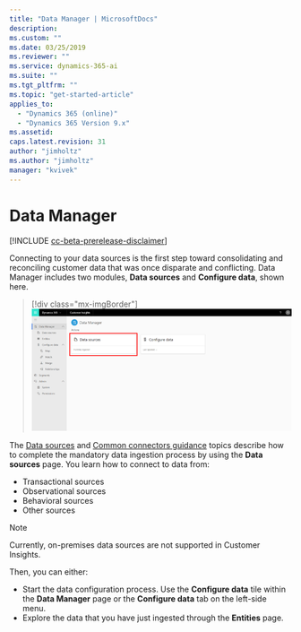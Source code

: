 ```yaml
---
title: "Data Manager | MicrosoftDocs"
description: 
ms.custom: ""
ms.date: 03/25/2019
ms.reviewer: ""
ms.service: dynamics-365-ai
ms.suite: ""
ms.tgt_pltfrm: ""
ms.topic: "get-started-article"
applies_to: 
  - "Dynamics 365 (online)"
  - "Dynamics 365 Version 9.x"
ms.assetid: 
caps.latest.revision: 31
author: "jimholtz"
ms.author: "jimholtz"
manager: "kvivek"
---
```

# Data Manager

[!INCLUDE [cc-beta-prerelease-disclaimer](../includes/cc-beta-prerelease-disclaimer.md)]

<!--note from editor:  include what the function of Data Manager is here.  -->
Connecting to your data sources is the first step toward consolidating and reconciling customer data that was once disparate and conflicting. Data Manager includes two modules, **Data sources** and **Configure data**, shown here.

   > [!div class="mx-imgBorder"] 
   > ![](media/data-manager-get-data-tile.png "Get data tile")

The [Data sources](pm-data-sources.md) and [Common connectors guidance](pm-common-connectors.md) topics describe how to complete the mandatory data ingestion process by using the **Data sources** page. You learn how to connect to data from:

- Transactional sources
- Observational sources
- Behavioral sources
- Other sources 

<!--note from editor: in list above, give an example of each type of source ?  -->

>[!NOTE]
>Currently, on-premises data sources are not supported in Customer Insights.


<!--note from editor: are refs below to doc topics or to sections in the UI?   -->

Then, you can either:
- Start the data configuration process. Use the **Configure data** tile within the **Data Manager** page or the **Configure data** tab on the left-side menu. 
- Explore the data that you have just ingested through the **Entities** page. 


